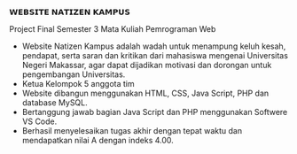 𝗪𝗘𝗕𝗦𝗜𝗧𝗘 𝗡𝗔𝗧𝗜𝗭𝗘𝗡 𝗞𝗔𝗠𝗣𝗨𝗦

Project Final Semester 3 Mata Kuliah Pemrograman Web
- Website Natizen Kampus adalah wadah untuk menampung keluh kesah, pendapat, serta saran dan kritikan dari mahasiswa mengenai Universitas Negeri Makassar, agar dapat dijadikan motivasi dan dorongan untuk pengembangan Universitas.
- Ketua Kelompok 5 anggota tim
- Website dibangun menggunakan HTML, CSS, Java Script, PHP dan database MySQL.
- Bertanggung jawab bagian Java Script dan PHP menggunakan Softwere VS Code.
- Berhasil menyelesaikan tugas akhir dengan tepat waktu dan mendapatkan nilai A dengan indeks 4.00.

